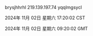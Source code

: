 brysjhhrhl 219.139.197.74 yqqlmgsycl

2024年 11月 02日 星期六 17:20:02 CST

2024年 11月 02日 星期六 09:20:02 GMT
